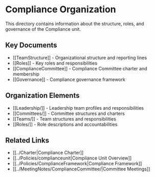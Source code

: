 # Compliance Organization

This directory contains information about the structure, roles, and governance of the Compliance unit.

## Key Documents
- [[TeamStructure]] - Organizational structure and reporting lines
- [[Roles]] - Key roles and responsibilities
- [[ComplianceCommittee]] - Compliance Committee charter and membership
- [[Governance]] - Compliance governance framework

## Organization Elements
- [[Leadership/]] - Leadership team profiles and responsibilities
- [[Committees/]] - Committee structures and charters
- [[Teams/]] - Team structures and responsibilities
- [[Roles/]] - Role descriptions and accountabilities

## Related Links
- [[../Charter|Compliance Charter]]
- [[../Policies/complianceunit|Compliance Unit Overview]]
- [[../Policies/ComplianceFramework|Compliance Framework]]
- [[../MeetingNotes/ComplianceCommittee/|Committee Meetings]] 